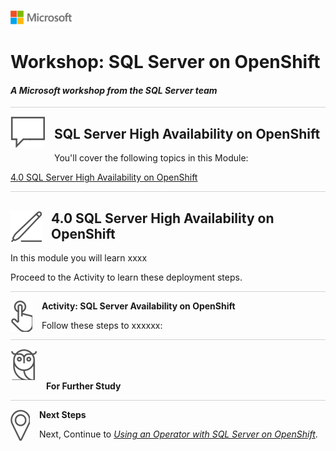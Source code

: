 ![](../graphics/microsoftlogo.png)

# Workshop: SQL Server on OpenShift

#### <i>A Microsoft workshop from the SQL Server team</i>

<p style="border-bottom: 1px solid lightgrey;"></p>

<img style="float: left; margin: 0px 15px 15px 0px;" src="../graphics/textbubble.png"> <h2>SQL Server High Availability on OpenShift</h2>

You'll cover the following topics in this Module:

<dl>

  <dt><a href="#3-0">4.0 SQL Server High Availability on OpenShift</a></dt>
  
</dl>

<p style="border-bottom: 1px solid lightgrey;"></p>

<h2><img style="float: left; margin: 0px 15px 15px 0px;" src="../graphics/pencil2.png"><a name="3-0">4.0 SQL Server High Availability on OpenShift</a></h2>

In this module you will learn xxxx

Proceed to the Activity to learn these deployment steps.

<p style="border-bottom: 1px solid lightgrey;"></p>

<p><img style="float: left; margin: 0px 15px 15px 0px;" src="../graphics/point1.png"><b><a name="aks">Activity: SQL Server Availability on OpenShift</a></b></p>

Follow these steps to xxxxxx:

<p style="border-bottom: 1px solid lightgrey;"></p>



<p><img style="margin: 0px 15px 15px 0px;" src="../graphics/owl.png"><b>For Further Study</b></p>


<p style="border-bottom: 1px solid lightgrey;"></p>

<p><img style="float: left; margin: 0px 15px 15px 0px;" src="../graphics/geopin.png"><b >Next Steps</b></p>

Next, Continue to <a href="05_Operator.md" target="_blank"><i>Using an Operator with SQL Server on OpenShift</i></a>.
